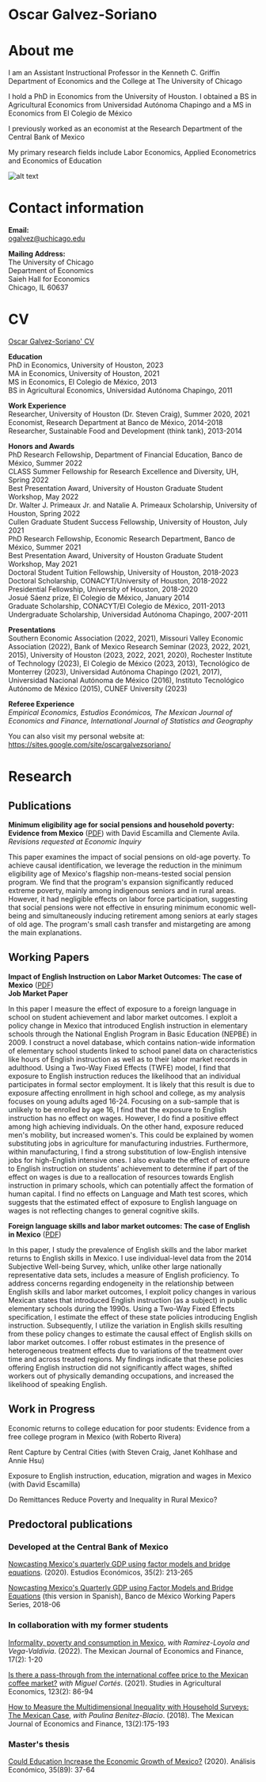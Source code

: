 <h1>Oscar Galvez-Soriano</h1>

# About me

I am an Assistant Instructional Professor in the Kenneth C. Griffin Department of Economics and the College at The University of Chicago

I hold a PhD in Economics from the University of Houston. I obtained a BS in Agricultural Economics from Universidad Autónoma Chapingo and a MS in Economics from El Colegio de México 

I previously worked as an economist at the Research Department of the Central Bank of Mexico

My primary research fields include Labor Economics, Applied Econometrics and Economics of Education

![alt text](https://github.com/galvez-soriano/home/blob/main/Galvez-Soriano.JPG?raw=true)

# Contact information

**Email:** <br />
ogalvez@uchicago.edu

**Mailing Address:** <br />
The University of Chicago <br />
Department of Economics <br />
Saieh Hall for Economics <br />
Chicago, IL 60637 <br />

# CV

<a href="https://galvez-soriano.github.io/home/Galvez_Soriano_CV.pdf">Oscar Galvez-Soriano' CV</a>

**Education** <br />
PhD in Economics, University of Houston, 2023 <br />
MA in Economics,  University of Houston, 2021 <br />
MS in Economics, El Colegio de México, 2013 <br />
BS in Agricultural Economics, Universidad Autónoma Chapingo, 2011 <br />

**Work Experience** <br />
Researcher, University of Houston (Dr. Steven Craig), Summer 2020, 2021 <br />
Economist, Research Department at Banco de México, 2014-2018 <br />
Researcher, Sustainable Food and Development (think tank), 2013-2014 <br />

**Honors and Awards** <br />
PhD Research Fellowship, Department of Financial Education, Banco de México, Summer 2022 <br />
CLASS Summer Fellowship for Research Excellence and Diversity, UH, Spring 2022 <br />
Best Presentation Award, University of Houston Graduate Student Workshop, May 2022 <br />
Dr. Walter J. Primeaux Jr. and Natalie A. Primeaux Scholarship, University of Houston, Spring 2022 <br />
Cullen Graduate Student Success Fellowship, University of Houston, July 2021 <br />
PhD Research Fellowship, Economic Research Department, Banco de México, Summer 2021 <br />
Best Presentation Award, University of Houston Graduate Student Workshop, May 2021 <br />
Doctoral Student Tuition Fellowship, University of Houston, 2018-2023 <br />
Doctoral Scholarship, CONACYT/University of Houston, 2018-2022 <br />
Presidential Fellowship, University of Houston, 2018-2020 <br />
Josué Sáenz prize, El Colegio de México, January 2014 <br />
Graduate Scholarship, CONACYT/El Colegio de México, 2011-2013 <br />
Undergraduate Scholarship, Universidad Autónoma Chapingo, 2007-2011 <br />

**Presentations** <br />
Southern Economic Association (2022, 2021), Missouri Valley Economic Association (2022), Bank of Mexico Research Seminar (2023, 2022, 2021, 2015), University of Houston (2023, 2022, 2021, 2020), Rochester Institute of Technology (2023), El Colegio de México (2023, 2013), Tecnológico de Monterrey (2023), Universidad Autónoma Chapingo (2021, 2017), Universidad Nacional Autónoma de México (2016), Instituto Tecnológico Autónomo de México (2015), CUNEF University (2023)

**Referee Experience** <br />
_Empirical Economics, Estudios Económicos, The Mexican Journal of Economics and Finance, International Journal of Statistics and Geography_

You can also visit my personal website at: <a href="https://sites.google.com/site/oscargalvezsoriano/">https://sites.google.com/site/oscargalvezsoriano/</a>

# Research

## **Publications**

**Minimum eligibility age for social pensions and household poverty: Evidence from Mexico** (<a href="[https://galvez-soriano.github.io/home/Papers/Pensions_Galvez-Soriano.pdf](https://onlinelibrary.wiley.com/doi/10.1111/ecin.13170)">PDF</a>) with David Escamilla  and Clemente Avila. _Revisions requested at Economic Inquiry_

This paper examines the impact of social pensions on old-age poverty. To achieve causal identification, we leverage the reduction in the minimum eligibility age of Mexico's flagship non-means-tested social pension program. We find that the program's expansion significantly reduced extreme poverty, mainly among indigenous seniors and in rural areas. However, it had negligible effects on labor force participation, suggesting that social pensions were not effective in ensuring minimum economic well-being and simultaneously inducing retirement among seniors at early stages of old age. The program's small cash transfer and mistargeting are among the main explanations.

## **Working Papers**

**Impact of English Instruction on Labor Market Outcomes: The case of Mexico** (<a href="https://galvez-soriano.github.io/home/Papers/EnglishInstructionMex.pdf">PDF</a>)  <br />
**Job Market Paper** 

In this paper I measure the effect of exposure to a foreign language in school on student achievement and labor market outcomes. I exploit a policy change in Mexico that introduced English instruction in elementary schools through the National English Program in Basic Education (NEPBE) in 2009. I construct a novel database, which contains nation-wide information of elementary school students linked to school panel data on characteristics like hours of English instruction as well as to their labor market records in adulthood. Using a Two-Way Fixed Effects (TWFE) model, I find that exposure to English instruction reduces the likelihood that an individual participates in formal sector employment. It is likely that this result is due to exposure affecting enrollment in high school and college, as my analysis focuses on young adults aged 16-24. Focusing on a sub-sample that is unlikely to be enrolled by age 16, I find that the exposure to English instruction has no effect on wages. However, I do find a positive effect among high achieving individuals. On the other hand, exposure reduced men's mobility, but increased women's. This could be explained by women substituting jobs in agriculture for manufacturing industries. Furthermore, within manufacturing, I find a strong substitution of low-English intensive jobs for high-English intensive ones. I also evaluate the effect of exposure to English instruction on students’ achievement to determine if part of the effect on wages is due to a reallocation of resources towards English instruction in primary schools, which can potentially affect the formation of human capital. I find no effects on Language and Math test scores, which suggests that the estimated effect of exposure to English language on wages is not reflecting changes to general cognitive skills.

**Foreign language skills and labor market outcomes: The case of English in Mexico** (<a href="https://galvez-soriano.github.io/home/Papers/English_skills_in_Mexico.pdf">PDF</a>)

In this paper, I study the prevalence of English skills and the labor market returns to English skills in Mexico. I use individual-level data from the 2014 Subjective Well-being Survey, which, unlike other large nationally representative data sets, includes a measure of English proficiency. To address concerns regarding endogeneity in the relationship between English skills and labor market outcomes, I exploit policy changes in various Mexican states that introduced English instruction (as a subject) in public elementary schools during the 1990s. Using a Two-Way Fixed Effects specification, I estimate the effect of these state policies introducing English instruction. Subsequently, I utilize the variation in English skills resulting from these policy changes to estimate the causal effect of English skills on labor market outcomes. I offer robust estimates in the presence of heterogeneous treatment effects due to variations of the treatment over time and across treated regions. My findings indicate that these policies offering English instruction did not significantly affect wages, shifted workers out of physically demanding occupations, and increased the likelihood of speaking English.

## Work in Progress

Economic returns to college education for poor students: Evidence from a free college program in Mexico (with Roberto Rivera)

Rent Capture by Central Cities (with Steven Craig, Janet Kohlhase and Annie Hsu)

Exposure to English instruction, education, migration and wages in Mexico (with David Escamilla)

Do Remittances Reduce Poverty and Inequality in Rural Mexico? 

## Predoctoral publications  <br />
### Developed at the Central Bank of Mexico

<a href="https://estudioseconomicos.colmex.mx/index.php/economicos/article/view/402">Nowcasting Mexico's quarterly GDP using factor models and bridge equations</a>. (2020). Estudios Económicos, 35(2): 213-265

<a href="https://www.banxico.org.mx/publications-and-press/banco-de-mexico-working-papers/%7B1FDF48BF-B609-E5C3-7166-52DA67B56593%7D.pdf">Nowcasting Mexico's Quarterly GDP using Factor Models and Bridge Equations</a> (this version in Spanish), Banco de México Working Papers Series, 2018-06

### In collaboration with my former students

<a href="https://www.remef.org.mx/index.php/remef/article/view/663">Informality, poverty and consumption in Mexico</a>, _with Ramírez-Loyola and Vega-Valdivia_. (2022). The Mexican Journal of Economics and Finance, 17(2): 1-20

<a href="https://studies.hu/is-there-a-pass-through-from-the-international-coffee-price-to-the-mexican-coffee-market/">Is there a pass-through from the international coffee price to the Mexican coffee market?</a> _with Miguel Cortés_. (2021).  Studies in Agricultural Economics, 123(2): 86-94

<a href="https://www.remef.org.mx/index.php/remef/article/view/274">How to Measure the Multidimensional Inequality with Household Surveys: The Mexican Case</a>, _with Paulina Benitez-Blacio_. (2018). The Mexican Journal of Economics and Finance, 13(2):175-193

### Master's thesis

<a href="http://www.analisiseconomico.azc.uam.mx/index.php/rae/article/view/448">Could Education Increase the Economic Growth of Mexico?</a> (2020). Análisis Económico, 35(89): 37-64
